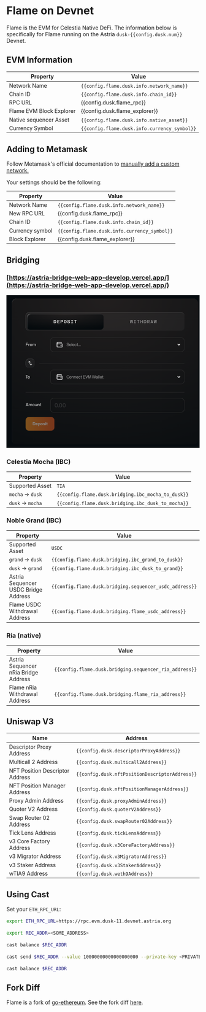 <!-- markdownlint-disable MD041 MD033 -->

<script setup>
import { siteConfig } from '../config.js'

const config = siteConfig
</script>

# Flame on Devnet

Flame is the EVM for Celestia Native DeFi. The information below is specifically
for Flame running on the Astria `dusk-{{config.dusk.num}}` Devnet.

## EVM Information

| Property | Value |
|-----|-----|
| Network Name | `{{config.flame.dusk.info.network_name}}` |
| Chain ID | `{{config.flame.dusk.info.chain_id}}` |
| RPC URL | <a :href="config.dusk.flame_rpc" target="_blank" rel="noopener noreferrer">{{config.dusk.flame_rpc}}</a> |
| Flame EVM Block Explorer | <a :href="config.dusk.flame_explorer" target="_blank" rel="noopener noreferrer">{{config.dusk.flame_explorer}}</a>  |
| Native sequencer Asset | `{{config.flame.dusk.info.native_asset}}` |
| Currency Symbol | `{{config.flame.dusk.info.currency_symbol}}` |

## Adding to Metamask

Follow Metamask's official documentation to [manually add a custom network.](https://support.metamask.io/hc/en-us/articles/360043227612-How-to-add-a-custom-network-RPC#h_01G63GGJ83DGDRCS2ZWXM37CV5)

Your settings should be the following:

| Property | Value |
| --- | --- |
| Network Name | `{{config.flame.dusk.info.network_name}}` |
| New RPC URL | <a :href="config.dusk.flame_rpc" target="_blank" rel="noopener noreferrer">{{config.dusk.flame_rpc}}</a> |
| Chain ID | `{{config.flame.dusk.info.chain_id}}` |
| Currency symbol | `{{config.flame.dusk.info.currency_symbol}}` |
| Block Explorer | <a :href="config.dusk.flame_explorer" target="_blank" rel="noopener noreferrer">{{config.dusk.flame_explorer}}</a> |

## Bridging

### [https://astria-bridge-web-app-develop.vercel.app/](https://astria-bridge-web-app-develop.vercel.app/)

![Bridge UI](/bridge-ui-screen.png)

### Celestia Mocha (IBC)

| Property | Value |
|-----|-----|
| Supported Asset | `TIA` |
| `mocha` -> `dusk` | `{{config.flame.dusk.bridging.ibc_mocha_to_dusk}}` |
| `dusk` -> `mocha` | `{{config.flame.dusk.bridging.ibc_dusk_to_mocha}}` |

### Noble Grand (IBC)

| Property | Value |
|-----|-----|
| Supported Asset | `USDC` |
| `grand` -> `dusk` | `{{config.flame.dusk.bridging.ibc_grand_to_dusk}}` |
| `dusk` -> `grand` | `{{config.flame.dusk.bridging.ibc_dusk_to_grand}}` |
| Astria Sequencer USDC Bridge Address | `{{config.flame.dusk.bridging.sequencer_usdc_address}}` |
| Flame USDC Withdrawal Address| `{{config.flame.dusk.bridging.flame_usdc_address}}` |

### Ria (native)

| Property | Value |
|-----|-----|
| Astria Sequencer nRia Bridge Address | `{{config.flame.dusk.bridging.sequencer_ria_address}}` |
| Flame nRia Withdrawal Address | `{{config.flame.dusk.bridging.flame_ria_address}}` |

## Uniswap V3

| Name | Address |
|---|---|
| Descriptor Proxy Address | `{{config.dusk.descriptorProxyAddress}}` |
| Multicall 2 Address | `{{config.dusk.multicall2Address}}` |
| NFT Position Descriptor Address | `{{config.dusk.nftPositionDescriptorAddress}}` |
| NFT Position Manager Address | `{{config.dusk.nftPositionManagerAddress}}` |
| Proxy Admin Address | `{{config.dusk.proxyAdminAddress}}` |
| Quoter V2 Address | `{{config.dusk.quoterV2Address}}` |
| Swap Router 02 Address | `{{config.dusk.swapRouter02Address}}` |
| Tick Lens Address | `{{config.dusk.tickLensAddress}}` |
| v3 Core Factory Address | `{{config.dusk.v3CoreFactoryAddress}}` |
| v3 Migrator Address | `{{config.dusk.v3MigratorAddress}}` |
| v3 Staker Address | `{{config.dusk.v3StakerAddress}}` |
| wTIA9 Address | `{{config.dusk.weth9Address}}` |

## Using Cast

Set your `ETH_RPC_URL`:

```bash
export ETH_RPC_URL=https://rpc.evm.dusk-11.devnet.astria.org
```

```bash
export REC_ADDR=<SOME_ADDRESS>
```

```bash
cast balance $REC_ADDR
```

```bash
cast send $REC_ADDR --value 10000000000000000000 --private-key <PRIVATE-KEY>
```

```bash
cast balance $REC_ADDR
```

## Fork Diff

Flame is a fork of [go-ethereum](https://github.com/ethereum/go-ethereum). See
the fork diff [here](https://astriaorg.github.io/astria-geth/).
